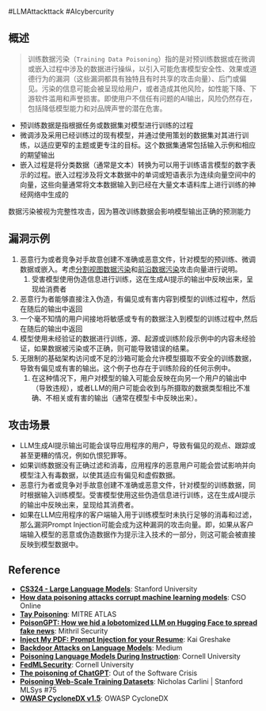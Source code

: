 #LLMAttackttack
#AIcybercurity 


## 概述
>训练数据污染（`Training Data Poisoning`）指的是对预训练数据或在微调或嵌入过程中涉及的数据进行操纵，以引入可能危害模型安全性、效果或道德行为的漏洞（这些漏洞都具有独特且有时共享的攻击向量）、后门或偏见。污染的信息可能会被呈现给用户，或者造成其他风险，如性能下降、下游软件滥用和声誉损害。即使用户不信任有问题的AI输出，风险仍然存在，包括降低模型能力和对品牌声誉的潜在危害。

- 预训练数据是指根据任务或数据集对模型进行训练的过程
- 微调涉及采用已经训练过的现有模型，并通过使用策划的数据集对其进行训练，以适应更窄的主题或更专注的目标。这个数据集通常包括输入示例和相应的期望输出
- 嵌入过程是将分类数据（通常是文本）转换为可以用于训练语言模型的数字表示的过程。嵌入过程涉及将文本数据中的单词或短语表示为连续向量空间中的向量，这些向量通常将文本数据输入到已经在大量文本语料库上进行训练的神经网络中生成的

数据污染被视为完整性攻击，因为篡改训练数据会影响模型输出正确的预测能力

## 漏洞示例

1. 恶意行为或者竞争对手故意创建不准确或恶意文件，针对模型的预训练、微调数据或嵌入。考虑[分割视图数据污染](https://github.com/GangGreenTemperTatum/speaking/blob/main/dc604/hacker-summer-camp-23/Ads%20_%20Poisoning%20Web%20Training%20Datasets%20_%20Flow%20Diagram%20-%20Exploit%201%20Split-View%20Data%20Poisoning.jpeg)和[前沿数据污染](https://github.com/GangGreenTemperTatum/speaking/blob/main/dc604/hacker-summer-camp-23/Ads%20_%20Poisoning%20Web%20Training%20Datasets%20_%20Flow%20Diagram%20-%20Exploit%202%20Frontrunning%20Data%20Poisoning.jpeg)攻击向量进行说明。
	1. 受害模型使用伪造信息进行训练，这在生成AI提示的输出中反映出来，呈现给消费者
2. 恶意行为者能够直接注入伪造，有偏见或有害内容到模型的训练过程中，然后在随后的输出中返回
3. 一个毫不知情的用户间接地将敏感或专有的数据注入到模型的训练过程中,然后在随后的输出中返回
4. 模型使用未经验证的数据进行训练，源、起源或训练阶段示例中的内容未经验证，如果数据被污染或不正确，则可能导致错误的结果。
5. 无限制的基础架构访问或不足的沙箱可能会允许模型摄取不安全的训练数据，导致有偏见或有害的输出。这个例子也存在于训练阶段的任何示例中。
	1. 在这种情况下，用户对模型的输入可能会反映在向另一个用户的输出中（导致违规），或者LLM的用户可能会收到与所摄取的数据类型相比不准确、不相关或有害的输出（通常在模型卡中反映出来）。



## 攻击场景

- LLM生成AI提示输出可能会误导应用程序的用户，导致有偏见的观点、跟踪或甚至更糟的情况，例如仇恨犯罪等。
- 如果训练数据没有正确过滤和消毒，应用程序的恶意用户可能会尝试影响并向模型注入有毒数据，以使其适应有偏见和虚假数据。
- 恶意行为者或竞争对手故意创建不准确或恶意文件，针对模型的训练数据，同时根据输入训练模型。受害模型使用这些伪造信息进行训练，这在生成AI提示的输出中反映出来，呈现给其消费者。
- 如果在LLM应用程序的客户端输入用于训练模型时未执行足够的消毒和过滤，那么漏洞Prompt Injection可能会成为这种漏洞的攻击向量。即，如果从客户端输入模型的恶意或伪造数据作为提示注入技术的一部分，则这可能会被直接反映到模型数据中。



## Reference
- [**CS324 - Large Language Models**](https://stanford-cs324.github.io/winter2022/lectures/data/): Stanford University
- [**How data poisoning attacks corrupt machine learning models**](https://www.csoonline.com/article/3613932/how-data-poisoning-attacks-corrupt-machine-learning-models.html): CSO Online
- [**Tay Poisoning**](https://atlas.mitre.org/studies/AML.CS0009/): MITRE ATLAS
- [**PoisonGPT: How we hid a lobotomized LLM on Hugging Face to spread fake news**](https://blog.mithrilsecurity.io/poisongpt-how-we-hid-a-lobotomized-llm-on-hugging-face-to-spread-fake-news/): Mithril Security
- [**Inject My PDF: Prompt Injection for your Resume**](https://kai-greshake.de/posts/inject-my-pdf/): Kai Greshake
- [**Backdoor Attacks on Language Models**](https://towardsdatascience.com/backdoor-attacks-on-language-models-can-we-trust-our-models-weights-73108f9dcb1f): Medium
- [**Poisoning Language Models During Instruction**](https://arxiv.org/abs/2305.00944): Cornell University
- [**FedMLSecurity**](https://arxiv.org/abs/2306.04959): Cornell University
- [**The poisoning of ChatGPT**](https://softwarecrisis.dev/letters/the-poisoning-of-chatgpt/): Out of the Software Crisis
- [**Poisoning Web-Scale Training Datasets**](https://www.youtube.com/watch?v=h9jf1ikcGyk): Nicholas Carlini | Stanford MLSys #75
- [**OWASP CycloneDX v1.5**](https://cyclonedx.org/capabilities/mlbom/): OWASP CycloneDX